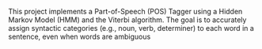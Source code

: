 This project implements a Part-of-Speech (POS) Tagger using a Hidden Markov Model (HMM) and the Viterbi algorithm. The goal is to accurately assign syntactic categories (e.g., noun, verb, determiner) to each word in a sentence, even when words are ambiguous
